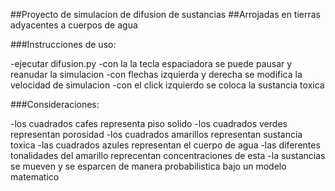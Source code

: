 ##Proyecto de simulacion de difusion de sustancias
##Arrojadas en tierras adyacentes a cuerpos de agua

###Instrucciones de uso:

-ejecutar difusion.py
-con la la tecla espaciadora se puede pausar y reanudar la simulacion
-con flechas izquierda y derecha se modifica la velocidad de simulacion
-con el click izquierdo se coloca la sustancia toxica

###Consideraciones:

-los cuadrados cafes representa piso solido
-los cuadrados verdes representan porosidad
-los cuadrados amarillos representan sustancia toxica
-las cuadrados azules representan el cuerpo de agua
-las diferentes tonalidades del amarillo reprecentan concentraciones de esta
-la sustancias se mueven y se esparcen de manera probabilistica bajo un modelo matematico